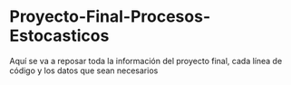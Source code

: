 # Proyecto-Final-Procesos-Estocasticos
Aquí se va a reposar toda la información del proyecto final, cada línea de código y los datos que sean necesarios
